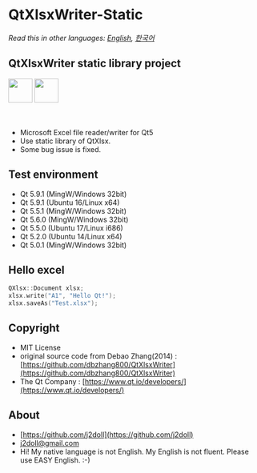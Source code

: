 # QtXlsxWriter-Static

*Read this in other languages: [English](README.md), [한국어](README.ko.md)*

## QtXlsxWriter static library project

<img src="https://github.com/j2doll/j2doll-container/blob/master/images/qt-icon.png" width="48" height="48" />
<img src="https://github.com/j2doll/j2doll-container/blob/master/images/excel-icon.png" width="48" height="48" />
<br />
<br />
<br />

* Microsoft Excel file reader/writer for Qt5
* Use static library of QtXlsx.
* Some bug issue is fixed.

## Test environment
* Qt 5.9.1 (MingW/Windows 32bit) 
* Qt 5.9.1 (Ubuntu 16/Linux x64) 
* Qt 5.5.1 (MingW/Windows 32bit)
* Qt 5.6.0 (MingW/Windows 32bit) 
* Qt 5.5.0 (Ubuntu 17/Linux i686)
* Qt 5.2.0 (Ubuntu 14/Linux x64)
* Qt 5.0.1 (MingW/Windows 32bit) 

## Hello excel
```cpp
QXlsx::Document xlsx;
xlsx.write("A1", "Hello Qt!");
xlsx.saveAs("Test.xlsx");
```

## Copyright
* MIT License
* original source code from Debao Zhang(2014) : [https://github.com/dbzhang800/QtXlsxWriter](https://github.com/dbzhang800/QtXlsxWriter)
* The Qt Company : 
   [https://www.qt.io/developers/](https://www.qt.io/developers/)
   
## About
* [https://github.com/j2doll](https://github.com/j2doll)
* [j2doll@gmail.com](mailto:j2doll@gmail.com)
* Hi! My native language is not English. My English is not fluent. Please use EASY English. :-) 



